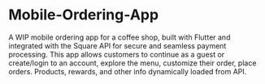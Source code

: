 # Mobile-Ordering-App
A WIP mobile ordering app for a coffee shop, built with Flutter and integrated with the Square API for secure and seamless payment processing. This app allows customers to continue as a guest or create/login to an account, explore the menu, customize their order, place orders. Products, rewards, and other info dynamically loaded from API.
